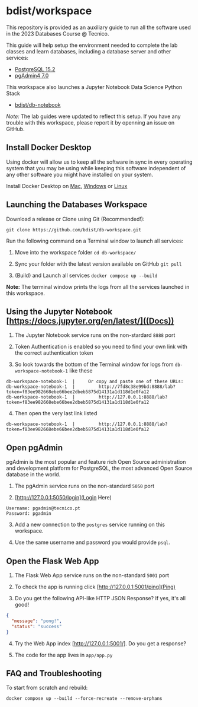 # bdist/workspace

This repository is provided as an auxiliary guide to run all the software used in the 2023 Databases Course @ Tecnico.

This guide will help setup the environment needed to complete the lab classes and learn databases, including a database server and other services:

- [PostgreSQL 15.2](https://www.postgresql.org/docs/release/15.2/)
- [pgAdmin4 7.0](https://www.pgadmin.org/docs/pgadmin4/7.0/release_notes_7_0.html)


This workspace also launches a Jupyter Notebook Data Science Python Stack
- [bdist/db-notebook](https://github.com/bdist/db-notebook)

_Note:_ The lab guides were updated to reflect this setup. If you have any trouble with this workspace, please report it by openning an issue on GitHub.

## Install Docker Desktop

Using docker will allow us to keep all the software in sync in every operating system that you may be using while keeping this software independent of any other software you might have installed on your system.

Install Docker Desktop on
[Mac](https://docs.docker.com/desktop/install/mac-install/),
[Windows](https://docs.docker.com/desktop/install/windows-install/) or
[Linux](https://docs.docker.com/desktop/install/linux-install/)


## Launching the Databases Workspace

Download a release or Clone using Git (Recommended!):

`git clone https://github.com/bdist/db-workspace.git`

Run the following command on a Terminal window to launch all services:

1. Move into the workspace folder `cd db-workspace/`

2. Sync your folder with the latest version available on GitHub `git pull`

2. (Build) and Launch all services `docker compose up --build`

**Note:** The terminal window prints the logs from all the services launched in this workspace.


## Using the Jupyter Notebook [https://docs.jupyter.org/en/latest/]((Docs))

1. The Jupyter Notebook service runs on the non-stardard `8888` port

2. Token Authentication is enabled so you need to find your own link with the correct authentication token

3. So look towards the bottom of the Terminal window for logs from `db-workspace-notebook-1` like these

```log
db-workspace-notebook-1  |     Or copy and paste one of these URLs:
db-workspace-notebook-1  |         http://7fd8c38e99bd:8888/lab?token=f83ee982668ebe66bee2dbeb5875d14131a1d118d1e0fa12
db-workspace-notebook-1  |         http://127.0.0.1:8888/lab?token=f83ee982668ebe66bee2dbeb5875d14131a1d118d1e0fa12
```

4. Then open the very last link listed

```log
db-workspace-notebook-1  |         http://127.0.0.1:8888/lab?token=f83ee982668ebe66bee2dbeb5875d14131a1d118d1e0fa12
```

## Open pgAdmin

pgAdmin is the most popular and feature rich Open Source administration and development platform for PostgreSQL, the most advanced Open Source database in the world.

1. The pgAdmin service runs on the non-standard `5050` port

2. [http://127.0.0.1:5050/login](Login Here)

```
Username: pgadmin@tecnico.pt
Password: pgadmin
```

3. Add a new connection to the `postgres` service running on this workspace.

4. Use the same username and password you would provide `psql`.


## Open the Flask Web App

1. The Flask Web App service runs on the non-standard `5001` port

2. To check the app is running click [http://127.0.0.1:5001/ping](Ping)

3. Do you get the following API-like HTTP JSON Response? If yes, it's all good!

```json
{
  "message": "pong!",
  "status": "success"
}
```

4. Try the Web App index [http://127.0.0.1:5001/]. Do you get a response?

5. The code for the app lives in `app/app.py`


## FAQ and Troubleshooting

To start from scratch and rebuild:

`docker compose up --build --force-recreate --remove-orphans`
